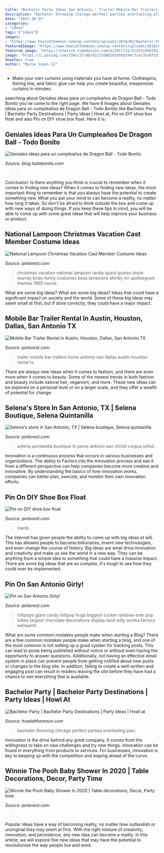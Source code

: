```yaml
---
title: "Bachelor Party Ideas San Antonio : Trailer Mobile Bar Trailers Horse Antonio San Dallas Austin Houston Rental Tx"
description: "Bachelor throwing chicago perfect parties everlasting plan"
date: "2022-10-15"
categories:
- "ideas"
tags: ["ideas"]
images:
- "https://www.howlatthemoon.com/wp-content/uploads/2018/02/Bachelor-Party.jpg"
featuredImage: "https://www.howlatthemoon.com/wp-content/uploads/2018/02/Bachelor-Party.jpg"
featured_image: "https://static4.todobonito.com/m/2017/12/5c2521950f022ab9a6be0de7428a2433.jpg"
image: "https://i.pinimg.com/736x/27/d8/82/27d88203df6d294cfcec35a8f33f301d--giant-lollipops-candyland.jpg"
ShowToc: true
author: "Myrna Sipes II"
---
```



- Make your own curtains using materials you have at home. Clothespins, fishing line, and fabric glue can help you create beautiful, inexpensive curtains in minutes.

	

		
searching about Geniales ideas para un cumpleaños de Dragon Ball - Todo Bonito you've came to the right page. We have 8 Images about Geniales ideas para un cumpleaños de Dragon Ball - Todo Bonito like Bachelor Party | Bachelor Party Destinations | Party Ideas | Howl at, Pin on DIY shoe box float and also Pin on DIY shoe box float. Here it is:
		
    
## Geniales Ideas Para Un Cumpleaños De Dragon Ball - Todo Bonito

<img loading=lazy src="https://static4.todobonito.com/m/2017/12/5c2521950f022ab9a6be0de7428a2433.jpg" onerror="this.onerror=null;this.src='https://tse4.mm.bing.net/th?id=OIP.IhH-kix5uMclGoc-XE7wDgHaJ4&amp;pid=15.1';" alt="Geniales ideas para un cumpleaños de Dragon Ball - Todo Bonito">

_Source: blog.todobonito.com_

>. 

	

Conclusion: Is there anything you think is crucial to remember when it comes to finding new ideas?
When it comes to finding new ideas, the most important thing to remember is that you always have the potential to create something new. What you put your mind to can become a reality, no matter how long it takes. So don't be afraid to think outside the box and come up with new ways of doing things. If you keep these tips in mind, you will be able to come up with some great ideas that will help improve your business or product.

    
## National Lampoon Christmas Vacation Cast Member Costume Ideas

<img loading=lazy src="https://i.pinimg.com/736x/9a/97/ec/9a97ecbe5355fcf75fa0b77640bf2bd9--national-lampoon-christmas-national-lampoons.jpg" onerror="this.onerror=null;this.src='https://tse4.mm.bing.net/th?id=OIP.z51duEDuNWDexjyde97gbQAAAA&amp;pid=15.1';" alt="National Lampoon Christmas Vacation Cast Member Costume Ideas">

_Source: pinterest.com_

>christmas vacation national lampoon randy quaid quotes doyle murray brian funny costumes boss lampoons shirley mr quotesgram themes 1989 movie. 

	

What are some big ideas?
What are some big ideas? Ideas that could have a significant impact on society and the world. Some of these big ideas may seem small at first, but if done correctly, they could have a major impact.

    
## Mobile Bar Trailer Rental In Austin, Houston, Dallas, San Antonio TX

<img loading=lazy src="https://i.pinimg.com/originals/8a/27/02/8a2702f30093031faf431d685a0825f5.jpg" onerror="this.onerror=null;this.src='https://tse3.mm.bing.net/th?id=OIP.8Rd5DeU0Xa_apfGtJWEwlQHaJ4&amp;pid=15.1';" alt="Mobile Bar Trailer Rental in Austin, Houston, Dallas, San Antonio TX">

_Source: pinterest.com_

>trailer mobile bar trailers horse antonio san dallas austin houston rental tx. 

	

There are always new ideas when it comes to fashion, and there are even more when it comes to beauty. Some of the newest trends in both fashion and beauty include natural hair, veganism, and more. These new ideas can be explored on a personal level or on a larger scale, and they offer a wealth of potential for change.

    
## Selena&#039;s Store In San Antonio, TX | Selena Boutique, Selena Quintanilla

<img loading=lazy src="https://i.pinimg.com/736x/ce/c2/5b/cec25b21970e79eead5d379c6cea9ac5--selena-selena-selena-quintanilla.jpg" onerror="this.onerror=null;this.src='https://tse4.mm.bing.net/th?id=OIP.dBqE8V6dvWWweXuq9-3uWgAAAA&amp;pid=15.1';" alt="Selena&#039;s store in San Antonio, TX | Selena boutique, Selena quintanilla">

_Source: pinterest.com_

>selena quintanilla boutique tx perez antonio san christi corpus killed. 

	

Innovation is a continuous process that occurs in various businesses and organizations. The ability to Factors into the innovation process and see it from a different perspective can help companies become more creative and innovative. By understanding the basics of how innovation works, companies can better plan, execute, and monitor their own innovation efforts.

    
## Pin On DIY Shoe Box Float

<img loading=lazy src="https://i.pinimg.com/736x/e6/76/95/e67695ed46e8178c702d52cc89cff25d--diy-shoe-shoe-box.jpg" onerror="this.onerror=null;this.src='https://tse1.mm.bing.net/th?id=OIP.fDlkulT6OK-CZkCsJaq-pAHaJ3&amp;pid=15.1';" alt="Pin on DIY shoe box float">

_Source: pinterest.com_

>mardi. 

	

The internet has given people the ability to come up with big ideas at will. This has allowed people to become billionaires, invent new technologies, and even change the course of history. Big ideas are what drive innovation and creativity and make us see the world in a new way. They can be anything from a simple idea to something that could have a massive impact. There are some big ideas that are so complex, it's tough to see how they could ever be implemented.

    
## Pin On San Antonio Girly!

<img loading=lazy src="https://i.pinimg.com/736x/27/d8/82/27d88203df6d294cfcec35a8f33f301d--giant-lollipops-candyland.jpg" onerror="this.onerror=null;this.src='https://tse1.mm.bing.net/th?id=OIP.6-ZC9ESAFmBbgpAGd_XzkwHaKO&amp;pid=15.1';" alt="Pin on San Antonio Girly!">

_Source: pinterest.com_

>lollipops giant candy lollipop huge biggest sucker rainbow ever pop lollies largest chocolate decorations display land willy wonka factory weheartit. 

	

What are some common mistakes people make when starting a Blog?
There are a few common mistakes people make when starting a blog, and one of the most common is not setting up a good system for tracking posts. This can lead to posts being published without notice or without even having the opportunity to answer questions. Additionally, not having an effective email system in place can prevent people from getting notified about new posts or changes to the blog site. In addition, failing to create a well-written and engaging post can result in readers leaving the site before they have had a chance to see everything that is available.

    
## Bachelor Party | Bachelor Party Destinations | Party Ideas | Howl At

<img loading=lazy src="https://www.howlatthemoon.com/wp-content/uploads/2018/02/Bachelor-Party.jpg" onerror="this.onerror=null;this.src='https://tse4.mm.bing.net/th?id=OIP.SHmasNzQc4BgDlKo0hBsNwHaE7&amp;pid=15.1';" alt="Bachelor Party | Bachelor Party Destinations | Party Ideas | Howl at">

_Source: howlatthemoon.com_

>bachelor throwing chicago perfect parties everlasting plan. 

	

Innovation is the drive behind any great company. It comes from the willingness to take on new challenges and try new things. Innovation can be found in everything from products to services. For businesses, innovation is key to keeping up with the competition and staying ahead of the curve.

    
## Winnie The Pooh Baby Shower In 2020 | Table Decorations, Decor, Party Time

<img loading=lazy src="https://i.pinimg.com/736x/58/d4/47/58d447221285537856bc0c33f0a044ec.jpg" onerror="this.onerror=null;this.src='https://tse3.mm.bing.net/th?id=OIP.qNRNaNVK-0amhgVS8nHBEQHaJ3&amp;pid=15.1';" alt="Winnie the Pooh Baby Shower in 2020 | Table decorations, Decor, Party time">

_Source: pinterest.com_

>. 

	

Popular ideas have a way of becoming reality, no matter how outlandish or unoriginal they may seem at first. With the right mixture of creativity, innovation, and persistence, any new idea can become a reality. In this article, we will explore five new ideas that may have the potential to revolutionize the way people live and work.

